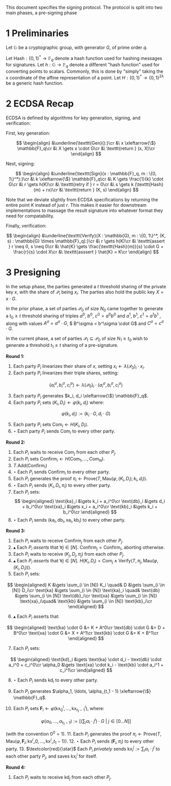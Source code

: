 This document specifies the signing protocol.
The protocol is split into two main phases, a pre-signing phase

# 1 Preliminaries

Let $\mathbb{G}$ be a cryptographic group, with generator $G$, of prime order $q$.

Let $\text{Hash} : \{0, 1\}^* \to \mathbb{F}_q$ denote a hash function used for hashing messages
for signatures.
Let $h : \mathbb{G} \to \mathbb{F}_q$ denote a different "hash function" used for converting points to scalars.
Commonly, this is done by "simply" taking the x coordinate of the affine
representation of a point.
Let $H : \{0, 1\}^* \to \{0, 1\}^{2\lambda}$ be a generic hash function.

# 2 ECDSA Recap

ECDSA is defined by algorithms for key generation, signing, and verification:

First, key generation:

$$
\begin{align}
&\underline{\texttt{Gen}():}\cr
&\ x \xleftarrow{\$} \mathbb{F}_q\cr
&\ X \gets x \cdot G\cr
&\ \texttt{return } (x, X)\cr
\end{align}
$$

Next, signing:

$$
\begin{align}
&\underline{\texttt{Sign}(x : \mathbb{F}_q, m : \{0, 1\}^*):}\cr
&\ k \xleftarrow{\$} \mathbb{F}_q\cr
&\ K \gets \frac{1}{k} \cdot G\cr
&\ r \gets h(K)\cr
&\ \texttt{retry if } r = 0\cr
&\ s \gets k (\texttt{Hash}(m) + rx)\cr
&\ \texttt{return } (K, s)
\end{align}
$$

Note that we deviate slightly from ECDSA specifications by returning
the entire point $K$ instead of just $r$.
This makes it easier for downstream implementations to massage
the result signature into whatever format they need for compatability.

Finally, verification:

$$
\begin{align}
&\underline{\texttt{Verify}(X : \mathbb{G}, m : \{0, 1\}^*, (K, s) : \mathbb{G} \times \mathbb{F}_q):}\cr
&\ r \gets h(K)\cr
&\ \texttt{assert } r \neq 0, s \neq 0\cr
&\ \hat{K} \gets \frac{\texttt{Hash}(m)}{s} \cdot G + \frac{r}{s} \cdot X\cr
&\ \texttt{asssert } \hat{K} = K\cr
\end{align}
$$

# 3 Presigning

In the setup phase, the parties generated a $t$ threshold sharing
of the private key $x$, with the share of $\mathcal{P}_i$ being $x_i$.
The parties also hold the public key $X = x \cdot G$.

In the prior phase, a set of parties $\mathcal{P}_0$ of size $N_0$
came together to generate a $t_0 \geq t$ threshold sharing of triples $a^0$, $b^0$, $c^0 = a^0 b^0$
and $a^1$, $b^1$, $c^1 = a^1 b^1$ , along with values $A^\sigma = a^\sigma \cdot G$, $ B^\sigma = b^\sigma \cdot G$ and $C^\sigma = c^\sigma \cdot G$.

In the current phase, a set of parties $\mathcal{P}_1 \subseteq \mathcal{P}_0$
of size $N_1 \geq t_0$ wish to generate a threshold $t_1 \geq t$ sharing
of a pre-signature.

**Round 1:**

1. Each party $P_i$ linearizes their share of $x$, setting $x_i \gets \lambda(\mathcal{P}_0)_i \cdot x_i$.
2. Each party $P_i$ linearizes their triple shares, setting:

$$
(a_i^\sigma, b_i^\sigma, c_i^\sigma) \gets \lambda(\mathcal{P}_0)_i \cdot (a_i^\sigma, b_i^\sigma, c_i^\sigma)
$$

3. Each party $P_i$ generates $k_i, d_i \xleftarrow{\$} \mathbb{F}_q$.
4. Each party $P_i$ sets $(K_i, D_i) \gets \varphi(k_i, d_i)$ where:

$$
\varphi(k_i, d_i) := (k_i \cdot G, d_i \cdot G)
$$


5. Each party $P_i$ sets $\text{Com}_i \gets H(K_i, D_I)$.
6. $\star$ Each party $P_i$ sends $\text{Com}_i$ to every other party.

**Round 2:**

1. Each $P_i$ waits to receive $\text{Com}_j$ from each other $P_j$.
2. Each $P_i$ sets $\text{Confirm}_i \gets H(\text{Com}_1, \ldots, \text{Com}_N)$.
3. $T.\text{Add}(\text{Confirm}_i)$
4. $\star$ Each $P_i$ sends $\text{Confirm}_i$ to every other party.
5. Each $P_i$ generates the proof $\pi_i \gets \text{Prove}(T, \text{Mau}(\varphi, (K_i, D_i); k_i, d_i))$.
6. $\star$ Each $P_i$ sends $(K_i, D_i, \pi_i)$ to every other party.
7. Each $P_i$ sets:
$$
\begin{aligned}
\text{ka}_i &\gets k_i + a_i^0\cr
\text{db}_i &\gets d_i + b_i^0\cr
\text{xa}_i &\gets x_i + a_i^0\cr
\text{kb}_i &\gets k_i + b_i^0\cr
\end{aligned}
$$
8. $\star$ Each $P_i$ sends $(\text{ka}_i, \text{db}_i, \text{xa}_i, \text{kb}_i)$ to every other party.

**Round 3:**

1. Each $P_i$ waits to receive $\text{Confirm}_j$ from each other $P_j$.
2. $\blacktriangle$ Each $P_i$ *asserts* that $\forall j \in [N].\ \text{Confirm}_j = \text{Confirm}_i$, aborting otherwise.
3. Each $P_i$ waits to receive $(K_j, D_j, \pi_j)$ from each other $P_j$.
4. $\blacktriangle$ Each $P_i$ *asserts* that $\forall j \in [N].\ H(K_i, D_i) = \text{Com}_j \land \text{Verify}(T, \pi_j, \text{Mau}(\varphi, (K_i, D_i)))$.
5. Each $P_i$ sets:

$$
\begin{aligned}
K &\gets \sum_{i \in [N]} K_i \quad& D &\gets \sum_{i \in [N]} D_i\cr
\text{ka} &\gets \sum_{i \in [N]} \text{ka}_i \quad&
\text{db} &\gets \sum_{i \in [N]} \text{db}_i\cr
\text{xa} &\gets \sum_{i \in [N]} \text{xa}_i\quad&
\text{kb} &\gets \sum_{i \in [N]} \text{kb}_i\cr
\end{aligned}
$$

6. $\blacktriangle$ Each $P_i$ asserts that:

$$
\begin{aligned}
\text{ka} \cdot G &= K + A^0\cr
\text{db} \cdot G &= D + B^0\cr
\text{xa} \cdot G &= X + A^1\cr
\text{kb} \cdot G &= K + B^1\cr
\end{aligned}
$$

7. Each $P_i$ sets:

$$
\begin{aligned}
\text{kd}_i &\gets \text{ka} \cdot d_i - \text{db} \cdot a_i^0 + c_i^0\cr
\alpha_0 &\gets \text{xa} \cdot k_i - \text{kb} \cdot a_i^1 + c_i^1\cr
\end{aligned}
$$

8. $\star$ Each $P_i$ sends $\text{kd}_i$ to every other party.

9. Each $P_i$ generates $\alpha_1, \ldots, \alpha_{t_1 - 1} \xleftarrow{\$} \mathbb{F}_q$.
10. Each $P_i$ sets $\textbf{F}_i \gets \varphi(\text{kx}^i_0, \ldots, \text{kx}^i_{t_1 - 1})$, where:

$$
\varphi(\alpha_0, \ldots, \alpha_{t_1 - 1}) := \left[\left(\sum_i \alpha_i \cdot j^i \right) \cdot G\ |\ j \in [0\ldots N]\right]
$$

(with the convention $0^0 = 1$).
11. Each $P_i$ generates the proof $\pi_i \gets \text{Prove}(T, \text{Mau}(\varphi, \textbf{F}_i; \text{kx}^i\_0, \ldots, \text{kx}^i\_{t_1-1}))$.
12. $\star$ Each $P_i$ sends $(\textbf{F}_i, \pi_i)$ to every other party.
13. $\textcolor{red}{\star}$ Each $P_i$ *privately* sends $\text{kx}_i^j := \sum_i \alpha_i \cdot j^i$ to each other party $P_j$, and saves $\text{kx}_i^i$ for itself.

**Round 4:**

1. Each $P_i$ waits to receive $\text{kd}_j$ from each other $P_j$.

